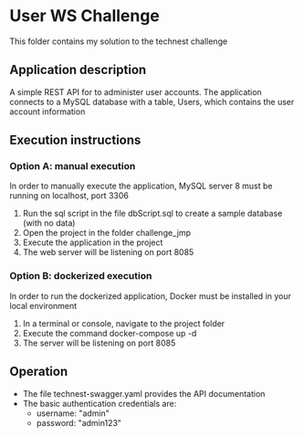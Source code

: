 # User WS Challenge
This folder contains my solution to the technest challenge
## Application description
A simple REST API for to administer user accounts. The application connects to a MySQL database with a table, Users, which contains the user account information

## Execution instructions
### Option A: manual execution
In order to manually execute the application, MySQL server 8 must be running on localhost, port 3306
1. Run the sql script in the file dbScript.sql to create a sample database (with no data)
2. Open the project in the folder challenge_jmp 
3. Execute the application in the project
4. The web server will be listening on port 8085
### Option B: dockerized execution
In order to run the dockerized application, Docker must be installed in your local environment
1. In a terminal or console, navigate to the project folder
2. Execute the command docker-compose up -d
3. The server will be listening on port 8085

## Operation
* The file technest-swagger.yaml provides the API documentation
* The basic authentication credentials are:
    - username: "admin"
    - password: "admin123"